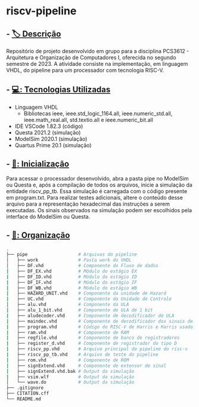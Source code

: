 # riscv-pipeline

## - [:label: Descrição](Descrição)

Repositório de projeto desenvolvido em grupo para a disciplina PCS3612 - Arquitetura e Organização de Computadores I, oferecida no segundo semestre de 2023. A atividade consiste na implementação, em linguagem VHDL, do pipeline para um processador com tecnologia RISC-V.

## - [💻: Tecnologias Utilizadas](TecnologiasUtilizadas)

* Linguagem VHDL
  * Bibliotecas ieee, ieee.std_logic_1164.all, ieee.numeric_std.all, ieee.math_real.all, std.textio.all e ieee.numeric_bit.all
* IDE VSCode 1.82.3 (código)
* Questa 2021.2 (simulação)
* ModelSim 2020.1 (simulação)
* Quartus Prime 20.1 (simulação)
  
## - [🔰: Inicialização](Inicialização)

Para acessar o processador desenvolvido, abra a pasta pipe no ModelSim ou Questa e, após a compilação de todos os 
arquivos, inicie a simulação da entidade riscv_pp_tb. Essa simulação é carregada com o código presente em program.txt. 
Para realizar testes adicionais, altere o conteúdo desse arquivo para a representação hexadecimal das instruções a
serem executadas. Os sinais observados na simulação podem ser escolhidos pela interface do ModelSim ou Questa.


## - [📂: Organização](Organização)
```bash
.
├── pipe                   # Arquivos do pipeline
│   ├── work               # Pasta work do VHDL
│   ├── DF.vhd             # Componente do Fluxo de dados
|   ├── DF_EX.vhd          # Módulo do estágio EX
|   ├── DF_ID.vhd          # Módulo do estágio ID
|   ├── DF_IF.vhd          # Módulo do estágio IF
|   ├── DF_WB.vhd          # Módulo do estágio WB
|   ├── HAZARD_UNIT.vhd    # Componente da unidade de Hazard
|   ├── UC.vhd             # Componente da Unidade de Controle
│   ├── alu.vhd            # Componente da ULA
|   ├── alu_1_bit.vhd      # Componente de ULA de 1 bit
|   ├── aludecoder.vhd     # Componente de decodificador de ULA
|   ├── maindec.vhd        # Componente de decodificador dos sinais de controle
|   ├── program.vhd        # Código do RISC-V de Harris e Harris usado como referência para testes 
|   ├── ram.vhd            # Componente de RAM
|   ├── regfile.vhd        # Componente de banco de registradores
|   ├── register_d.vhd     # Componente de registrador do tipo D
|   ├── riscv_pp.vhd       # Arquivo principal do pipeline do risc-v
|   ├── riscv_pp_tb.vhd    # Arquivo de teste do pipeline
|   ├── rom.vhd            # Componente de ROM
|   ├── signExtend.vhd     # Componente de extensor de sinal
|   ├── signExtend.vhd.bak # Output da simulação
|   ├── vsim.wlf           # Output da simulação
│   └── wave.do            # Output da simulação
├── .gitignore              
├── CITATION.cff
└── README.md
```
